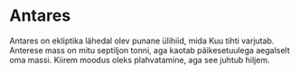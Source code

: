 # Antares

Antares on ekliptika lähedal olev punane ülihiid, mida Kuu tihti varjutab.
Anterese mass on mitu septiljon tonni, aga kaotab päikesetuulega aegalselt oma
massi. Kiirem moodus oleks plahvatamine, aga see juhtub hiljem.
